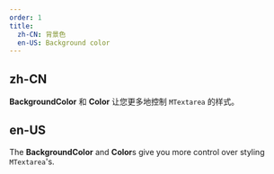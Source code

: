 ```yaml
---
order: 1
title:
  zh-CN: 背景色
  en-US: Background color
---
```


## zh-CN

**BackgroundColor** 和 **Color** 让您更多地控制 `MTextarea` 的样式。

## en-US

The **BackgroundColor** and **Color**s give you more control over styling `MTextarea`'s.

